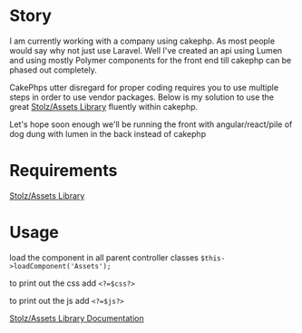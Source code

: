 Story
=====
I am currently working with a company using cakephp. As most people would say why not just use Laravel. Well I've created an api using Lumen and using mostly Polymer components for the front end till cakephp can be phased out completely. 

CakePhps utter disregard for proper coding requires you to use multiple steps in order to use vendor packages. Below is my solution to use the great [Stolz/Assets Library](https://github.com/Stolz/Assets) fluently within cakephp.

Let's hope soon enough we'll be running the front with angular/react/pile of dog dung with lumen in the back instead of cakephp 


Requirements
=============
[Stolz/Assets Library](https://github.com/Stolz/Assets)


Usage
=====

load the component in all parent controller classes
`$this->loadComponent('Assets');`

to print out the css add
`<?=$css?>`

to print out the js add
`<?=$js?>`

[Stolz/Assets Library Documentation](https://github.com/Stolz/Assets/blob/master/README.md)
